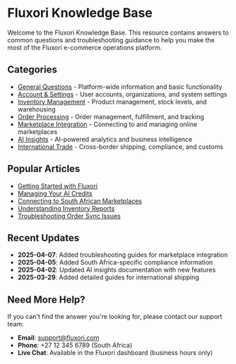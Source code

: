 # Fluxori Knowledge Base

Welcome to the Fluxori Knowledge Base. This resource contains answers to common questions and troubleshooting guidance to help you make the most of the Fluxori e-commerce operations platform.

## Categories

- [General Questions](general/index.md) - Platform-wide information and basic functionality
- [Account & Settings](account/index.md) - User accounts, organizations, and system settings
- [Inventory Management](inventory/index.md) - Product management, stock levels, and warehousing
- [Order Processing](orders/index.md) - Order management, fulfillment, and tracking
- [Marketplace Integration](marketplace/index.md) - Connecting to and managing online marketplaces
- [AI Insights](ai-insights/index.md) - AI-powered analytics and business intelligence
- [International Trade](international-trade/index.md) - Cross-border shipping, compliance, and customs

## Popular Articles

- [Getting Started with Fluxori](general/getting-started-faq.md)
- [Managing Your AI Credits](ai-insights/ai-credits-faq.md)
- [Connecting to South African Marketplaces](marketplace/south-african-marketplaces.md)
- [Understanding Inventory Reports](inventory/inventory-reports-explained.md)
- [Troubleshooting Order Sync Issues](orders/order-sync-troubleshooting.md)

## Recent Updates

- **2025-04-07**: Added troubleshooting guides for marketplace integration
- **2025-04-05**: Added South Africa-specific compliance information
- **2025-04-02**: Updated AI insights documentation with new features
- **2025-03-29**: Added detailed guides for international shipping

## Need More Help?

If you can't find the answer you're looking for, please contact our support team:

- **Email**: support@fluxori.com
- **Phone**: +27 12 345 6789 (South Africa)
- **Live Chat**: Available in the Fluxori dashboard (business hours only)
